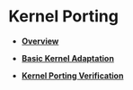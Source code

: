 # Kernel Porting<a name="EN-US_TOPIC_0000001063110705"></a>

-   **[Overview](porting-chip-kernel-overview.md)**  

-   **[Basic Kernel Adaptation](porting-chip-kernel-adjustment.md)**  

-   **[Kernel Porting Verification](porting-chip-kernel-verify.md)**  


